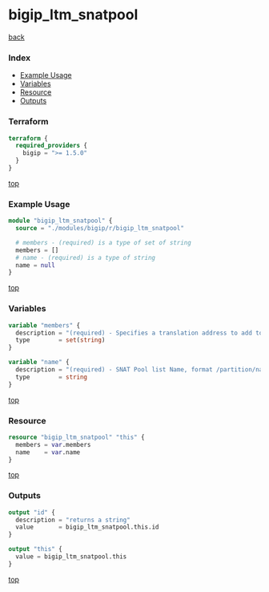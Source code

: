 # bigip_ltm_snatpool

[back](../bigip.md)

### Index

- [Example Usage](#example-usage)
- [Variables](#variables)
- [Resource](#resource)
- [Outputs](#outputs)

### Terraform

```terraform
terraform {
  required_providers {
    bigip = ">= 1.5.0"
  }
}
```

[top](#index)

### Example Usage

```terraform
module "bigip_ltm_snatpool" {
  source = "./modules/bigip/r/bigip_ltm_snatpool"

  # members - (required) is a type of set of string
  members = []
  # name - (required) is a type of string
  name = null
}
```

[top](#index)

### Variables

```terraform
variable "members" {
  description = "(required) - Specifies a translation address to add to or delete from a SNAT pool, at least one address is required."
  type        = set(string)
}

variable "name" {
  description = "(required) - SNAT Pool list Name, format /partition/name. e.g. /Common/snat_pool"
  type        = string
}
```

[top](#index)

### Resource

```terraform
resource "bigip_ltm_snatpool" "this" {
  members = var.members
  name    = var.name
}
```

[top](#index)

### Outputs

```terraform
output "id" {
  description = "returns a string"
  value       = bigip_ltm_snatpool.this.id
}

output "this" {
  value = bigip_ltm_snatpool.this
}
```

[top](#index)